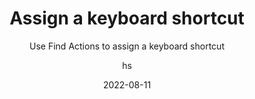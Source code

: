 ---
date: 2022-08-11
title: Assign a keyboard shortcut
technologies: []
topics: [tricks,settings]
author: hs
subtitle: Use Find Actions to assign a keyboard shortcut
thumbnail: ./thumbnail.png
cardThumbnail: ./card.png
shortVideo:
  poster: ./tip.png
  url: https://youtu.be/hFS83M8tiEM
seealso:
  - title: (documentation) IntelliJ IDEA Help - Configure keyboard shortcuts
    href: https://www.jetbrains.com/help/idea/configuring-keyboard-and-mouse-shortcuts.html
leadin: | 
  Use ⌘⇧A (macOS), Ctrl+Shift+A (Windows/Linux) for Find Actions and type in the action you'd like to assign a keyboard shortcut to. Then use **⌥⏎** (macOS), or **Alt+Enter** (Windows/Linux) and type the keys you want to trigger that action in the future.

  Enjoy your new shortcut!
  
---